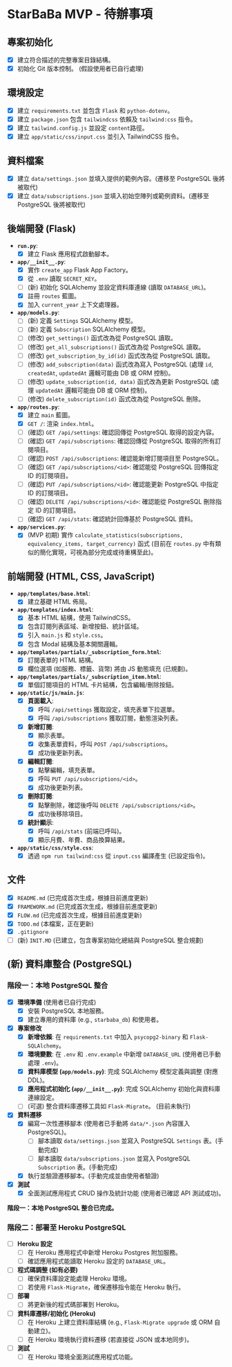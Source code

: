 # StarBaBa MVP - 待辦事項

## 專案初始化
- [x] 建立符合描述的完整專案目錄結構。
- [x] 初始化 Git 版本控制。 (假設使用者已自行處理)

## 環境設定
- [x] 建立 `requirements.txt` 並包含 `Flask` 和 `python-dotenv`。
- [x] 建立 `package.json` 包含 `tailwindcss` 依賴及 `tailwind:css` 指令。
- [x] 建立 `tailwind.config.js` 並設定 `content`路徑。
- [x] 建立 `app/static/css/input.css` 並引入 TailwindCSS 指令。

## 資料檔案
- [x] 建立 `data/settings.json` 並填入提供的範例內容。(遷移至 PostgreSQL 後將被取代)
- [x] 建立 `data/subscriptions.json` 並填入初始空陣列或範例資料。(遷移至 PostgreSQL 後將被取代)

## 後端開發 (Flask)
- **`run.py`**:
    - [x] 建立 Flask 應用程式啟動腳本。
- **`app/__init__.py`**:
    - [x] 實作 `create_app` Flask App Factory。
    - [x] 從 `.env` 讀取 `SECRET_KEY`。
    - [ ] (新) 初始化 SQLAlchemy 並設定資料庫連線 (讀取 `DATABASE_URL`)。
    - [x] 註冊 `routes` 藍圖。
    - [x] 加入 `current_year` 上下文處理器。
- **`app/models.py`**:
    - [ ] (新) 定義 `Settings` SQLAlchemy 模型。
    - [ ] (新) 定義 `Subscription` SQLAlchemy 模型。
    - [ ] (修改) `get_settings()` 函式改為從 PostgreSQL 讀取。
    - [ ] (修改) `get_all_subscriptions()` 函式改為從 PostgreSQL 讀取。
    - [ ] (修改) `get_subscription_by_id(id)` 函式改為從 PostgreSQL 讀取。
    - [ ] (修改) `add_subscription(data)` 函式改為寫入 PostgreSQL (處理 `id`, `createdAt`, `updatedAt` 邏輯可能由 DB 或 ORM 控制)。
    - [ ] (修改) `update_subscription(id, data)` 函式改為更新 PostgreSQL (處理 `updatedAt` 邏輯可能由 DB 或 ORM 控制)。
    - [ ] (修改) `delete_subscription(id)` 函式改為從 PostgreSQL 刪除。
- **`app/routes.py`**:
    - [x] 建立 `main` 藍圖。
    - [x] `GET /`: 渲染 `index.html`。
    - [ ] (確認) `GET /api/settings`: 確認回傳從 PostgreSQL 取得的設定內容。
    - [ ] (確認) `GET /api/subscriptions`: 確認回傳從 PostgreSQL 取得的所有訂閱項目。
    - [ ] (確認) `POST /api/subscriptions`: 確認能新增訂閱項目至 PostgreSQL。
    - [ ] (確認) `GET /api/subscriptions/<id>`: 確認能從 PostgreSQL 回傳指定 ID 的訂閱項目。
    - [ ] (確認) `PUT /api/subscriptions/<id>`: 確認能更新 PostgreSQL 中指定 ID 的訂閱項目。
    - [ ] (確認) `DELETE /api/subscriptions/<id>`: 確認能從 PostgreSQL 刪除指定 ID 的訂閱項目。
    - [ ] (確認) `GET /api/stats`: 確認統計回傳基於 PostgreSQL 資料。
- **`app/services.py`**:
    - [x] (MVP 初期) 實作 `calculate_statistics(subscriptions, equivalency_items, target_currency)` 函式 (目前在 `routes.py` 中有類似的簡化實現，可視為部分完成或待重構至此)。

## 前端開發 (HTML, CSS, JavaScript)
- **`app/templates/base.html`**:
    - [x] 建立基礎 HTML 佈局。
- **`app/templates/index.html`**:
    - [x] 基本 HTML 結構，使用 TailwindCSS。
    - [x] 包含訂閱列表區域、新增按鈕、統計區域。
    - [x] 引入 `main.js` 和 `style.css`。
    - [x] 包含 Modal 結構及基本開關邏輯。
- **`app/templates/partials/_subscription_form.html`**:
    - [x] 訂閱表單的 HTML 結構。
    - [x] 欄位選項 (如服務、標籤、貨幣) 將由 JS 動態填充 (已規劃)。
- **`app/templates/partials/_subscription_item.html`**:
    - [x] 單個訂閱項目的 HTML 卡片結構，包含編輯/刪除按鈕。
- **`app/static/js/main.js`**:
    - [x] **頁面載入**:
        - [x] 呼叫 `/api/settings` 獲取設定，填充表單下拉選單。
        - [x] 呼叫 `/api/subscriptions` 獲取訂閱，動態渲染列表。
    - [x] **新增訂閱**:
        - [x] 顯示表單。
        - [x] 收集表單資料，呼叫 `POST /api/subscriptions`。
        - [x] 成功後更新列表。
    - [x] **編輯訂閱**:
        - [x] 點擊編輯，填充表單。
        - [x] 呼叫 `PUT /api/subscriptions/<id>`。
        - [x] 成功後更新列表。
    - [x] **刪除訂閱**:
        - [x] 點擊刪除，確認後呼叫 `DELETE /api/subscriptions/<id>`。
        - [x] 成功後移除項目。
    - [x] **統計顯示**:
        - [x] 呼叫 `/api/stats` (前端已呼叫)。
        - [x] 顯示月費、年費、商品換算結果。
- **`app/static/css/style.css`**:
    - [x] 透過 `npm run tailwind:css` 從 `input.css` 編譯產生 (已設定指令)。

## 文件
- [x] `README.md` (已完成首次生成，根據目前進度更新)
- [x] `FRAMEWORK.md` (已完成首次生成，根據目前進度更新)
- [x] `FLOW.md` (已完成首次生成，根據目前進度更新)
- [x] `TODO.md` (本檔案，正在更新)
- [x] `.gitignore`
- [ ] (新) `INIT.MD` (已建立，包含專案初始化總結與 PostgreSQL 整合規劃)

## (新) 資料庫整合 (PostgreSQL)

### 階段一：本地 PostgreSQL 整合
- [x] **環境準備** (使用者已自行完成)
    - [x] 安裝 PostgreSQL 本地服務。
    - [x] 建立專用的資料庫 (e.g., `starbaba_db`) 和使用者。
- [x] **專案修改**
    - [x] **新增依賴**: 在 `requirements.txt` 中加入 `psycopg2-binary` 和 `Flask-SQLAlchemy`。
    - [x] **環境變數**: 在 `.env` 和 `.env.example` 中新增 `DATABASE_URL` (使用者已手動處理 `.env`)。
    - [x] **資料庫模型 (`app/models.py`)**: 完成 SQLAlchemy 模型定義與調整 (對應 DDL)。
    - [x] **應用程式初始化 (`app/__init__.py`)**: 完成 SQLAlchemy 初始化與資料庫連線設定。
    - [ ] (可選) 整合資料庫遷移工具如 `Flask-Migrate`。 (目前未執行)
- [x] **資料遷移**
    - [x] 編寫一次性遷移腳本 (使用者已手動將 `data/*.json` 內容匯入 PostgreSQL)。
        - [ ] 腳本讀取 `data/settings.json` 並寫入 PostgreSQL `Settings` 表。(手動完成)
        - [ ] 腳本讀取 `data/subscriptions.json` 並寫入 PostgreSQL `Subscription` 表。(手動完成)
    - [x] 執行並驗證遷移腳本。(手動完成並由使用者驗證)
- [x] **測試**
    - [x] 全面測試應用程式 CRUD 操作及統計功能 (使用者已確認 API 測試成功)。

**階段一：本地 PostgreSQL 整合已完成。**

### 階段二：部署至 Heroku PostgreSQL
- [ ] **Heroku 設定**
    - [ ] 在 Heroku 應用程式中新增 Heroku Postgres 附加服務。
    - [ ] 確認應用程式能讀取 Heroku 設定的 `DATABASE_URL`。
- [ ] **程式碼調整 (如有必要)**
    - [ ] 確保資料庫設定能處理 Heroku 環境。
    - [ ] 若使用 `Flask-Migrate`，確保遷移指令能在 Heroku 執行。
- [ ] **部署**
    - [ ] 將更新後的程式碼部署到 Heroku。
- [ ] **資料庫遷移/初始化 (Heroku)**
    - [ ] 在 Heroku 上建立資料庫結構 (e.g., `Flask-Migrate upgrade` 或 ORM 自動建立)。
    - [ ] 在 Heroku 環境執行資料遷移 (若直接從 JSON 或本地同步)。
- [ ] **測試**
    - [ ] 在 Heroku 環境全面測試應用程式功能。